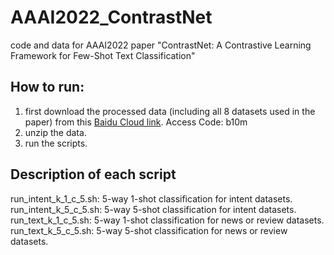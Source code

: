 # AAAI2022_ContrastNet
code and data for AAAI2022 paper "ContrastNet: A Contrastive Learning Framework for Few-Shot Text Classification"

## How to run:

1. first download the processed data (including all 8 datasets used in the paper) from this [Baidu Cloud link](https://pan.baidu.com/s/1KLrBw7c6xMd3KcTa-jNo0g). Access Code: b10m 
2. unzip the data.
3. run the scripts.

## Description of each script

run_intent_k_1_c_5.sh: 5-way 1-shot classification for intent datasets.  
run_intent_k_5_c_5.sh: 5-way 5-shot classification for intent datasets.  
run_text_k_1_c_5.sh: 5-way 1-shot classification for news or review datasets.  
run_text_k_5_c_5.sh: 5-way 5-shot classification for news or review datasets.
